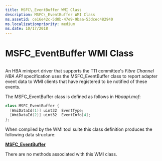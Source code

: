 ```yaml
---
title: MSFC\_EventBuffer WMI Class
description: MSFC\_EventBuffer WMI Class
ms.assetid: ce16e42c-5d0b-47e9-9baa-53dcec482940
ms.localizationpriority: medium
ms.date: 10/17/2018
---
```


# MSFC\_EventBuffer WMI Class


## <span id="ddk_msfc_eventbuffer_wmi_class_kr"></span><span id="DDK_MSFC_EVENTBUFFER_WMI_CLASS_KR"></span>


An HBA miniport driver that supports the T11 committee's *Fibre Channel HBA API* specification uses the MSFC\_EventBuffer class to report adapter event data to WMI clients that have registered to be notified of these events.

The MSFC\_EventBuffer class is defined as follows in *Hbaapi.mof*:

```cpp
class MSFC_EventBuffer { 
  [WmiDataId(1)] uint32  EventType;
  [WmiDataId(2)] uint32  EventInfo[4];
};
```

When compiled by the WMI tool suite this class definition produces the following data structure:

[**MSFC\_EventBuffer**](https://msdn.microsoft.com/library/windows/hardware/ff562480)

There are no methods associated with this WMI class.

 

 





